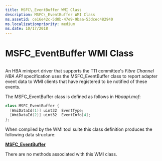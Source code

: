 ```yaml
---
title: MSFC\_EventBuffer WMI Class
description: MSFC\_EventBuffer WMI Class
ms.assetid: ce16e42c-5d0b-47e9-9baa-53dcec482940
ms.localizationpriority: medium
ms.date: 10/17/2018
---
```


# MSFC\_EventBuffer WMI Class


## <span id="ddk_msfc_eventbuffer_wmi_class_kr"></span><span id="DDK_MSFC_EVENTBUFFER_WMI_CLASS_KR"></span>


An HBA miniport driver that supports the T11 committee's *Fibre Channel HBA API* specification uses the MSFC\_EventBuffer class to report adapter event data to WMI clients that have registered to be notified of these events.

The MSFC\_EventBuffer class is defined as follows in *Hbaapi.mof*:

```cpp
class MSFC_EventBuffer { 
  [WmiDataId(1)] uint32  EventType;
  [WmiDataId(2)] uint32  EventInfo[4];
};
```

When compiled by the WMI tool suite this class definition produces the following data structure:

[**MSFC\_EventBuffer**](https://msdn.microsoft.com/library/windows/hardware/ff562480)

There are no methods associated with this WMI class.

 

 





